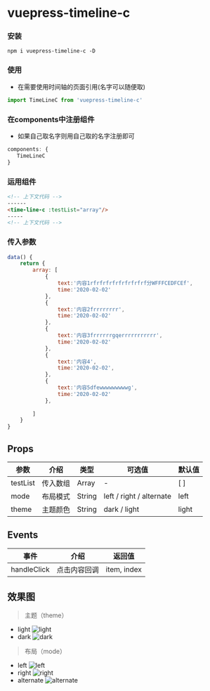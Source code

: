 <!--
 * @Page: 
 * @Version: 1.0.0
 * @Autor: xumeng
 * @Date: 2020-05-31 16:23:51
 * @LastEditors: Please set LastEditors
 * @LastEditTime: 2020-07-01 15:57:22
--> 
# vuepress-timeline-c

### 安装
```
npm i vuepress-timeline-c -D
```

### 使用
- 在需要使用时间轴的页面引用(名字可以随便取)
```js
import TimeLineC from 'vuepress-timeline-c'
```

### 在components中注册组件
- 如果自己取名字则用自己取的名字注册即可
```js
components: {
   TimeLineC 
}
```
### 运用组件
```html
<!-- 上下文代码 -->
------
<time-line-c :testList="array"/>
-----
<!-- 上下文代码 -->
```
### 传入参数
```js
data() {
    return {
        array: [
            {
                text:'内容1rfrfrfrfrfrfrfrfrf分WFFFCEDFCEf',
                time:'2020-02-02'
            },
            {
                text:'内容2frrrrrrrr',
                time:'2020-02-02'
            },
            {
                text:'内容3frrrrrrgqerrrrrrrrrrr',
                time:'2020-02-02'
            },
            {
                text:'内容4',
                time:'2020-02-02',
            },
            {
                text:'内容5dfewwwwwwwwwg',
                time:'2020-02-02'
            },
            
        ]
    }
}
```


## Props
| 参数      | 介绍           |  类型   |      可选值        | 默认值 |
| -------  | -------------- | ------  | ------------       | ------  |
| testList     | 传入数组        | Array   | -                 | [ ]       |
| mode     | 布局模式        | String   | left / right / alternate   | left      |
| theme     | 主题颜色        | String   | dark / light              | light      |


## Events
| 事件      | 介绍           |  返回值   |      
| -------  | -------------- | ------  | 
| handleClick | 点击内容回调   |  item, index |


## 效果图
> 主题（theme）
- light
![light](https://github.com/cherry14/vuepress-timeline-c/raw/master/assets/timeline5.png)
- dark
![dark]('./src/assets/timeline1.png')
> 布局（mode）
- left
![left]('./src/assets/timeline1.png')
- right
![right]('./src/assets/timeline2.png')
- alternate
![alternate]('./src/assets/timeline3.png')

